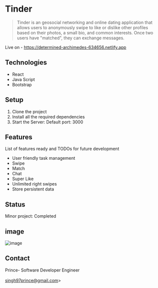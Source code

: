 # Tinder
>Tinder is an geosocial networking and online dating application that allows users to anonymously swipe to like or dislike other profiles based on their photos, a small bio, and common interests. Once two users have "matched", they can exchange messages.

Live on - https://determined-archimedes-634656.netlify.app

## Technologies
* React
* Java Script
* Bootstrap

## Setup
1. Clone the project
2. Install all the required dependencies
3. Start the Server: Default port: 3000

## Features
List of features ready and TODOs for future development
*  User friendly task management
*  Swipe
*  Match
*  Chat
*  Super Like
*  Unlimited right swipes
*  Store persistent data

## Status
Minor project: Completed
## image
![image](https://user-images.githubusercontent.com/82977704/122798144-e1a19300-d2dd-11eb-9462-20caec2f8e01.png)


## Contact
Prince- Software Developer Engineer
<br/>
<br/>
singh97prince@gmail.com>

